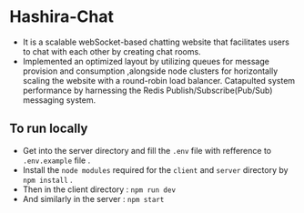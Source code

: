# Hashira-Chat
-  It is a scalable webSocket-based chatting website that facilitates users to chat with each other by creating chat rooms.
-  Implemented an optimized layout by utilizing queues for message provision and consumption ,alongside node clusters for horizontally scaling the website with a round-robin load balancer.
 Catapulted system performance by harnessing the Redis Publish/Subscribe(Pub/Sub) messaging system.

## To run locally
- Get into the server directory and fill the `.env` file with refference to `.env.example` file .
- Install the `node modules`  required for the `client` and `server` directory by `npm install` .
- Then in the client directory : `npm run dev` 
- And similarly in the server : `npm start`
